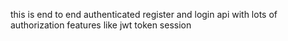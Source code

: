 this is end to end authenticated register and login api with lots of authorization features like jwt token session
